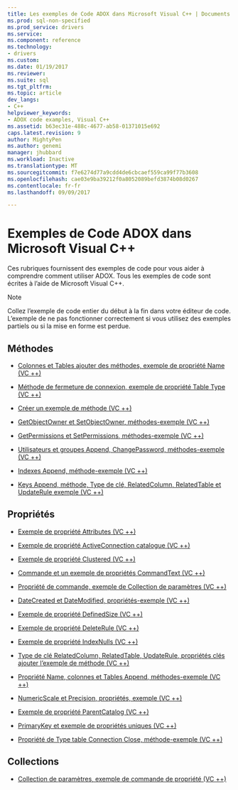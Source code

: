 ```yaml
---
title: Les exemples de Code ADOX dans Microsoft Visual C++ | Documents Microsoft
ms.prod: sql-non-specified
ms.prod_service: drivers
ms.service: 
ms.component: reference
ms.technology:
- drivers
ms.custom: 
ms.date: 01/19/2017
ms.reviewer: 
ms.suite: sql
ms.tgt_pltfrm: 
ms.topic: article
dev_langs:
- C++
helpviewer_keywords:
- ADOX code examples, Visual C++
ms.assetid: b63ec31e-488c-4677-ab58-01371015e692
caps.latest.revision: 9
author: MightyPen
ms.author: genemi
manager: jhubbard
ms.workload: Inactive
ms.translationtype: MT
ms.sourcegitcommit: f7e6274d77a9cdd4de6cbcaef559ca99f77b3608
ms.openlocfilehash: cae03e9ba39212f0a8052089befd3874b08d0267
ms.contentlocale: fr-fr
ms.lasthandoff: 09/09/2017

---
```

# <a name="adox-code-examples-in-microsoft-visual-c"></a>Exemples de Code ADOX dans Microsoft Visual C++
Ces rubriques fournissent des exemples de code pour vous aider à comprendre comment utiliser ADOX. Tous les exemples de code sont écrites à l’aide de Microsoft Visual C++.  
  
> [!NOTE]
>  Collez l’exemple de code entier du début à la fin dans votre éditeur de code. L’exemple de ne pas fonctionner correctement si vous utilisez des exemples partiels ou si la mise en forme est perdue.  
  
## <a name="methods"></a>Méthodes  
  
-   [Colonnes et Tables ajouter des méthodes, exemple de propriété Name (VC ++)](../../../ado/reference/adox-api/columns-and-tables-append-methods-name-property-example-vc.md)  
  
-   [Méthode de fermeture de connexion, exemple de propriété Table Type (VC ++)](../../../ado/reference/adox-api/connection-close-method-table-type-property-example-vc.md)  
  
-   [Créer un exemple de méthode (VC ++)](../../../ado/reference/adox-api/create-method-example-vc.md)  
  
-   [GetObjectOwner et SetObjectOwner, méthodes-exemple (VC ++)](../../../ado/reference/adox-api/getobjectowner-and-setobjectowner-methods-example-vc.md)  
  
-   [GetPermissions et SetPermissions, méthodes-exemple (VC ++)](../../../ado/reference/adox-api/getpermissions-and-setpermissions-methods-example-vc.md)  
  
-   [Utilisateurs et groupes Append, ChangePassword, méthodes-exemple (VC ++)](../../../ado/reference/adox-api/groups-and-users-append-changepassword-methods-example-vc.md)  
  
-   [Indexes Append, méthode-exemple (VC ++)](../../../ado/reference/adox-api/indexes-append-method-example-vc.md)  
  
-   [Keys Append, méthode, Type de clé, RelatedColumn, RelatedTable et UpdateRule exemple (VC ++)](../../../ado/reference/adox-api/keys-append-method-key-type-relatedcolumn-relatedtable-example-vc.md)  
  
## <a name="properties"></a>Propriétés  
  
-   [Exemple de propriété Attributes (VC ++)](../../../ado/reference/adox-api/attributes-property-example-vc.md)  
  
-   [Exemple de propriété ActiveConnection catalogue (VC ++)](../../../ado/reference/adox-api/catalog-activeconnection-property-example-vc.md)  
  
-   [Exemple de propriété Clustered (VC ++)](../../../ado/reference/adox-api/clustered-property-example-vc.md)  
  
-   [Commande et un exemple de propriétés CommandText (VC ++)](../../../ado/reference/adox-api/command-and-commandtext-properties-example-vc.md)  
  
-   [Propriété de commande, exemple de Collection de paramètres (VC ++)](../../../ado/reference/adox-api/parameters-collection-command-property-example-vc.md)  
  
-   [DateCreated et DateModified, propriétés-exemple (VC ++)](../../../ado/reference/adox-api/datecreated-and-datemodified-properties-example-vc.md)  
  
-   [Exemple de propriété DefinedSize (VC ++)](../../../ado/reference/adox-api/definedsize-property-example-vc.md)  
  
-   [Exemple de propriété DeleteRule (VC ++)](../../../ado/reference/adox-api/deleterule-property-example-vc.md)  
  
-   [Exemple de propriété IndexNulls (VC ++)](../../../ado/reference/adox-api/indexnulls-property-example-vc.md)  
  
-   [Type de clé RelatedColumn, RelatedTable, UpdateRule, propriétés clés ajouter l’exemple de méthode (VC ++)](../../../ado/reference/adox-api/keys-append-method-key-type-relatedcolumn-relatedtable-example-vc.md)  
  
-   [Propriété Name, colonnes et Tables Append, méthodes-exemple (VC ++)](../../../ado/reference/adox-api/columns-and-tables-append-methods-name-property-example-vc.md)  
  
-   [NumericScale et Precision, propriétés, exemple (VC ++)](../../../ado/reference/adox-api/numericscale-and-precision-properties-of-the-column-object-example-vc.md)  
  
-   [Exemple de propriété ParentCatalog (VC ++)](../../../ado/reference/adox-api/parentcatalog-property-example-vc.md)  
  
-   [PrimaryKey et exemple de propriétés uniques (VC ++)](../../../ado/reference/adox-api/primarykey-and-unique-properties-example-vc.md)  
  
-   [Propriété de Type table Connection Close, méthode-exemple (VC ++)](../../../ado/reference/adox-api/connection-close-method-table-type-property-example-vc.md)  
  
## <a name="collections"></a>Collections  
  
-   [Collection de paramètres, exemple de commande de propriété (VC ++)](../../../ado/reference/adox-api/parameters-collection-command-property-example-vc.md)

